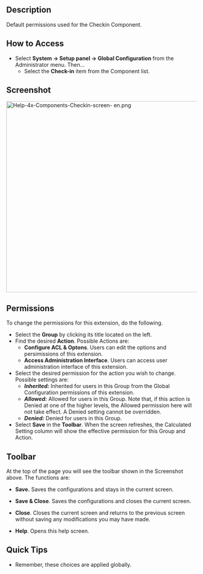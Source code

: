 <!-- Filename: Help4.x:Check-in:_Options / Display title: Check-in: Options -->

## Description

Default permissions used for the Checkin Component.

## How to Access

- Select **System **→** Setup panel **→** Global Configuration** from
  the Administrator menu. Then...
  - Select the **Check-in** item from the Component list.

## Screenshot

<img
src="https://docs.joomla.org/images/2/27/Help-4x-Components-Checkin-screen-_en.png"
decoding="async" data-file-width="800" data-file-height="505"
width="800" height="505"
alt="Help-4x-Components-Checkin-screen- en.png" />

## Permissions

To change the permissions for this extension, do the following.

- Select the **Group** by clicking its title located on the left.
- Find the desired **Action**. Possible Actions are:
  - **Configure ACL & Optons**. Users can edit the options and
    persimissions of this extension.
  - **Access Administration Interface**. Users can access user
    administration interface of this extension.
- Select the desired permission for the action you wish to change.
  Possible settings are:
  - ***Inherited:*** Inherited for users in this Group from the Global
    Configuration permissions of this extension.
  - ***Allowed:*** Allowed for users in this Group. Note that, if this
    action is Denied at one of the higher levels, the Allowed permission
    here will not take effect. A Denied setting cannot be overridden.
  - ***Denied:*** Denied for users in this Group.
- Select **Save** in the **Toolbar**. When the screen refreshes, the
  Calculated Setting column will show the effective permission for this
  Group and Action.

## Toolbar

At the top of the page you will see the toolbar shown in the Screenshot
above. The functions are:

- **Save.** Saves the configurations and stays in the current screen.

<!-- -->

- **Save & Close**. Saves the configurations and closes the current
  screen.

<!-- -->

- **Close**. Closes the current screen and returns to the previous
  screen without saving any modifications you may have made.

<!-- -->

- **Help**. Opens this help screen.

## Quick Tips

- Remember, these choices are applied globally.
